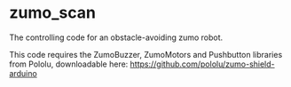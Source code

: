 zumo_scan
=========

The controlling code for an obstacle-avoiding zumo robot.

This code requires the ZumoBuzzer, ZumoMotors and Pushbutton libraries from Pololu, downloadable here: https://github.com/pololu/zumo-shield-arduino

